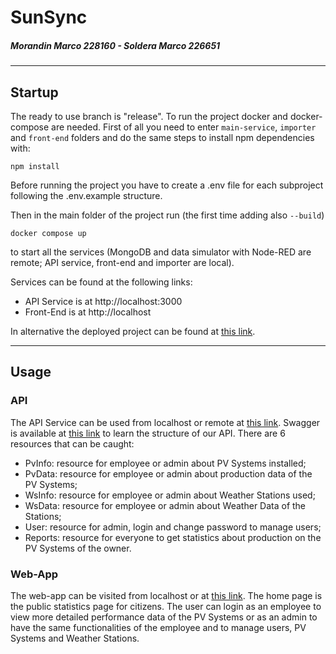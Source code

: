 # SunSync
##### Morandin Marco 228160 - Soldera Marco 226651
---

## Startup
The ready to use branch is "release". To run the project docker and docker-compose are needed. First of all you need to enter ```main-service```, ```importer``` and  ```front-end``` folders and do the same steps to install npm dependencies with:
```
npm install
```
Before running the project you have to create a .env file for each subproject following the .env.example structure.

Then in the main folder of the project run (the first time adding also ```--build```)
```
docker compose up
```
to start all the services (MongoDB and data simulator with Node-RED are remote; API service, front-end and importer are local).

Services can be found at the following links:
- API Service is at http://localhost:3000
- Front-End is at http://localhost

In alternative the deployed project can be found at [this link](https://sunsync-fsq1.onrender.com).

---

## Usage

### API
The API Service can be used from localhost or remote at [this link](https://sunsync-main-service.onrender.com). Swagger is available at [this link](https://app.swaggerhub.com/apis/SunSync/SunSync/1.0.0) to learn the structure of our API.
There are 6 resources that can be caught:
- PvInfo: resource for employee or admin about PV Systems installed;
- PvData: resource for employee or admin about production data of the PV Systems;
- WsInfo: resource for employee or admin about Weather Stations used;
- WsData: resource for employee or admin about Weather Data of the Stations;
- User: resource for admin, login and change password to manage users;
- Reports: resource for everyone to get statistics about production on the PV Systems of the owner.

### Web-App
The web-app can be visited from localhost or at [this link](https://sunsync-fsq1.onrender.com). The home page is the public statistics page for citizens. The user can login as an employee to view more detailed performance data of the PV Systems or as an admin to have the same functionalities of the employee and to manage users, PV Systems and Weather Stations.
